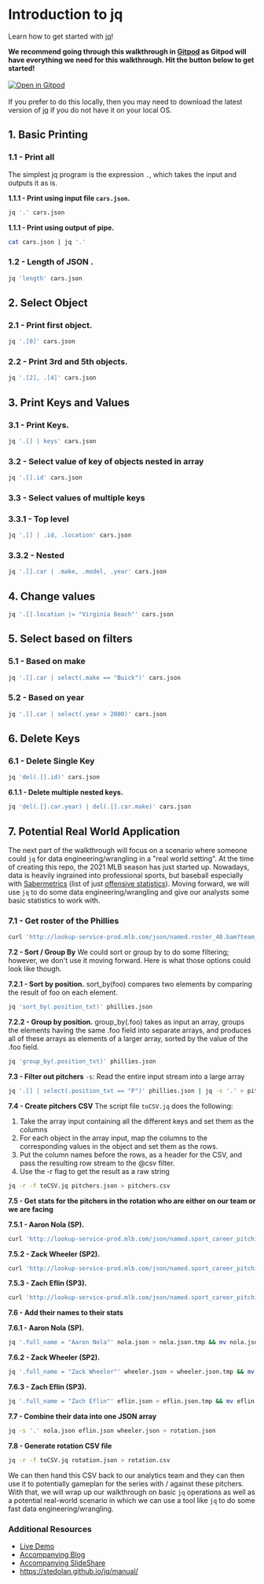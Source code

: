 # Introduction to jq
Learn how to get started with [jq](https://stedolan.github.io/jq/)!

**We recommend going through this walkthrough in [Gitpod](https://gitpod.io/) as Gitpod will have everything we need for this walkthrough. Hit the button below to get started!**
</br>
</br>
[![Open in Gitpod](https://gitpod.io/button/open-in-gitpod.svg)](https://gitpod.io/#https://github.com/Anant/example-introduction-to-jq) 
</br>
</br>
If you prefer to do this locally, then you may need to download the latest version of [jq](https://stedolan.github.io/jq/) if you do not have it on your local OS.

## **1. Basic Printing**

### **1.1 - Print all**
The simplest jq program is the expression `.`, which takes the input and outputs it as is.

**1.1.1 - Print using input file `cars.json`.**

```bash
jq '.' cars.json 
```

**1.1.1 - Print using output of pipe.**

```bash
cat cars.json | jq '.'
```

### **1.2 - Length of JSON .**

```bash
jq 'length' cars.json 
```

## **2. Select Object**

### **2.1 - Print first object.**

```bash
jq '.[0]' cars.json
```

### **2.2 - Print 3rd and 5th objects.**

```bash
jq '.[2], .[4]' cars.json
```

## **3. Print Keys and Values**

### **3.1 - Print Keys.** 

```bash
jq '.[] | keys' cars.json
```

### **3.2 - Select value of key of objects nested in array**

```bash
jq '.[].id' cars.json
```

### **3.3 - Select values of multiple keys**

### **3.3.1 - Top level** 

```bash
jq '.[] | .id, .location' cars.json
```

### **3.3.2 - Nested** 

```bash
jq '.[].car | .make, .model, .year' cars.json
```

## **4. Change values**

```bash
jq '.[].location |= "Virginia Beach"' cars.json 
```

## **5. Select based on filters**

### **5.1 - Based on make** 

```bash
jq '.[].car | select(.make == "Buick")' cars.json 
```

### **5.2 - Based on year**

```bash
jq '.[].car | select(.year > 2000)' cars.json 
```

## **6. Delete Keys**

### **6.1 - Delete Single Key**

```bash
jq 'del(.[].id)' cars.json
```

**6.1.1 - Delete multiple nested keys.** 

```bash
jq 'del(.[].car.year) | del(.[].car.make)' cars.json
```


## **7. Potential Real World Application**
The next part of the walkthrough will focus on a scenario where someone could `jq` for data engineering/wrangling in a "real world setting". At the time of creating this repo, the 2021 MLB season has just started up. Nowadays, data is heavily ingrained into professional sports, but baseball especially with [Sabermetrics](https://en.wikipedia.org/wiki/Sabermetrics) (list of just [offensive statistics](https://library.fangraphs.com/offense/offensive-statistics-list/)). Moving forward, we will use `jq` to do some data engineering/wrangling and give our analysts some basic statistics to work with. 

### **7.1 - Get roster of the Phillies**

```bash
curl 'http://lookup-service-prod.mlb.com/json/named.roster_40.bam?team_id='143'' | jq '.roster_40.queryResults.row' > phillies.json
```

**7.2 - Sort / Group By** 
We could sort or group by to do some filtering; however, we don't use it moving forward. Here is what those options could look like though.


**7.2.1 - Sort by position.** 
sort_by(foo) compares two elements by comparing the result of foo on each element.

```bash
jq 'sort_by(.position_txt)' phillies.json
```

**7.2.2 - Group by position.** 
group_by(.foo) takes as input an array, groups the elements having the same .foo field into separate arrays, and produces all of these arrays as elements of a larger array, sorted by the value of the .foo field.

```bash
jq 'group_by(.position_txt)' phillies.json
```

**7.3 - Filter out pitchers** 
`-s`: Read the entire input stream into a large array
```bash
jq '.[] | select(.position_txt == "P")' phillies.json | jq -s '.' > pitchers.json
```

**7.4 - Create pitchers CSV** 
The script file `toCSV.jq` does the following:
1. Take the array input containing all the different keys and set them as the columns
2. For each object in the array input, map the columns to the corresponding values in the object and set them as the rows.
3. Put the column names before the rows, as a header for the CSV, and pass the resulting row stream to the @csv filter.
4. Use the -r flag to get the result as a raw string

```bash
jq -r -f toCSV.jq pitchers.json > pitchers.csv
```

**7.5 - Get stats for the pitchers in the rotation who are either on our team or we are facing** 

**7.5.1 - Aaron Nola (SP).** 

```bash
curl 'http://lookup-service-prod.mlb.com/json/named.sport_career_pitching.bam?league_list_id=%27mlb%27&game_type=%27R%27&player_id=%27605400%27' | jq '.sport_career_pitching.queryResults.row' > nola.json
```

**7.5.2 - Zack Wheeler (SP2).** 

```bash
curl 'http://lookup-service-prod.mlb.com/json/named.sport_career_pitching.bam?league_list_id=%27mlb%27&game_type=%27R%27&player_id=%27554430%27' | jq '.sport_career_pitching.queryResults.row' > wheeler.json
```

**7.5.3 - Zach Eflin (SP3).** 

```bash
curl 'http://lookup-service-prod.mlb.com/json/named.sport_career_pitching.bam?league_list_id=%27mlb%27&game_type=%27R%27&player_id=%27621107%27' | jq '.sport_career_pitching.queryResults.row' > eflin.json
```

**7.6 - Add their names to their stats** 

**7.6.1 - Aaron Nola (SP).** 

```bash
jq '.full_name = "Aaron Nola"' nola.json > nola.json.tmp && mv nola.json.tmp nola.json 
```

**7.6.2 - Zack Wheeler (SP2).** 

```bash
jq '.full_name = "Zack Wheeler"' wheeler.json > wheeler.json.tmp && mv wheeler.json.tmp wheeler.json 
```

**7.6.3 - Zach Eflin (SP3).** 

```bash
jq '.full_name = "Zach Eflin"' eflin.json > eflin.json.tmp && mv eflin.json.tmp eflin.json 
```

**7.7 - Combine their data into one JSON array** 
```bash
jq -s '.' nola.json eflin.json wheeler.json > rotation.json
```

**7.8 - Generate rotation CSV file** 
```bash
jq -r -f toCSV.jq rotation.json > rotation.csv
```

We can then hand this CSV back to our analytics team and they can then use it to potentially gameplan for the series with / against these pitchers. With that, we will wrap up our walkthrough on basic `jq` operations as well as a potential real-world scenario in which we can use a tool like `jq` to do some fast data engineering/wrangling.

### Additional Resources
- [Live Demo]()
- [Accompanying Blog]()
- [Accompanying SlideShare]()
- https://stedolan.github.io/jq/manual/
